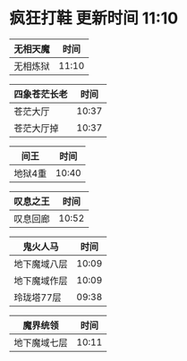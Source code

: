 # 疯狂打鞋 更新时间 11:10

| 无相天魔   | 时间    |
|--------|-------|
| 无相炼狱 | 11:10 |

| 四象苍茫长老   | 时间    |
|--------|-------|
| 苍茫大厅 | 10:37 |
| 苍茫大厅掉 | 10:37 |

| 间王   | 时间    |
|--------|-------|
| 地狱4重 | 10:40 |

| 叹息之王   | 时间    |
|--------|-------|
| 叹息回廊 | 10:52 |

| 鬼火人马   | 时间    |
|--------|-------|
| 地下魔域八层 | 10:09 |
| 地下魔域作层 | 10:09 |
| 玲珑塔77层 | 09:38 |

| 魔界统领   | 时间    |
|--------|-------|
| 地下魔域七层 | 10:11 |
